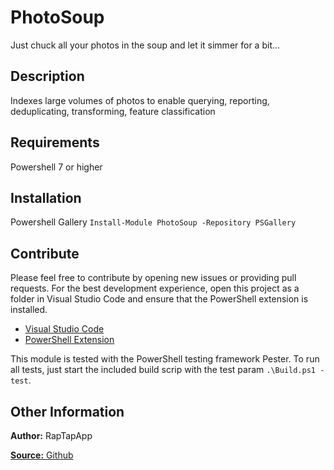 # PhotoSoup

Just chuck all your photos in the soup and let it simmer for a bit...

## Description

Indexes large volumes of photos to enable querying, reporting, deduplicating, transforming, feature classification

## Requirements

Powershell 7 or higher

## Installation

Powershell Gallery
`Install-Module PhotoSoup -Repository PSGallery`

## Contribute

Please feel free to contribute by opening new issues or providing pull requests.
For the best development experience, open this project as a folder in Visual
Studio Code and ensure that the PowerShell extension is installed.

* [Visual Studio Code](https://code.visualstudio.com/)
* [PowerShell Extension](https://marketplace.visualstudio.com/items?itemName=ms-vscode.PowerShell)

This module is tested with the PowerShell testing framework Pester. To run all tests, just start the included build scrip with the test param `.\Build.ps1 -test`.

## Other Information

**Author:** RapTapApp

[**Source:** Github](https://github.com/RapTapApp/PhotoSoup)
